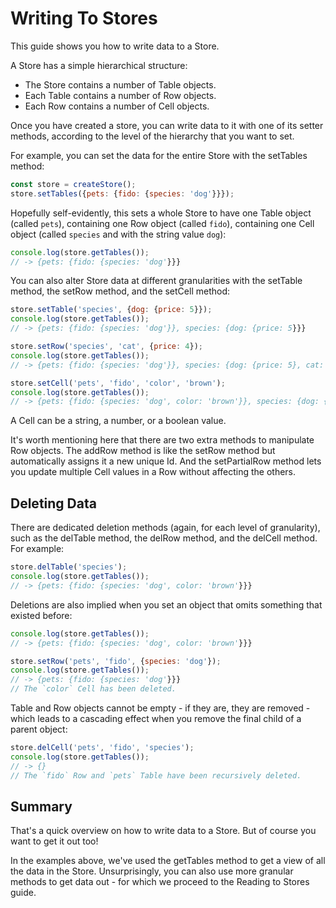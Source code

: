 # Writing To Stores

This guide shows you how to write data to a Store.

A Store has a simple hierarchical structure:

- The Store contains a number of Table objects.
- Each Table contains a number of Row objects.
- Each Row contains a number of Cell objects.

Once you have created a store, you can write data to it with one of its setter
methods, according to the level of the hierarchy that you want to set.

For example, you can set the data for the entire Store with the setTables
method:

```js
const store = createStore();
store.setTables({pets: {fido: {species: 'dog'}}});
```

Hopefully self-evidently, this sets a whole Store to have one Table object
(called `pets`), containing one Row object (called `fido`), containing one Cell
object (called `species` and with the string value `dog`):

```js
console.log(store.getTables());
// -> {pets: {fido: {species: 'dog'}}}
```

You can also alter Store data at different granularities with the setTable
method, the setRow method, and the setCell method:

```js
store.setTable('species', {dog: {price: 5}});
console.log(store.getTables());
// -> {pets: {fido: {species: 'dog'}}, species: {dog: {price: 5}}}

store.setRow('species', 'cat', {price: 4});
console.log(store.getTables());
// -> {pets: {fido: {species: 'dog'}}, species: {dog: {price: 5}, cat: {price: 4}}}

store.setCell('pets', 'fido', 'color', 'brown');
console.log(store.getTables());
// -> {pets: {fido: {species: 'dog', color: 'brown'}}, species: {dog: {price: 5}, cat: {price: 4}}}
```

A Cell can be a string, a number, or a boolean value.

It's worth mentioning here that there are two extra methods to manipulate Row
objects. The addRow method is like the setRow method but automatically assigns
it a new unique Id. And the setPartialRow method lets you update multiple Cell
values in a Row without affecting the others.

## Deleting Data

There are dedicated deletion methods (again, for each level of granularity),
such as the delTable method, the delRow method, and the delCell method. For
example:

```js
store.delTable('species');
console.log(store.getTables());
// -> {pets: {fido: {species: 'dog', color: 'brown'}}}
```

Deletions are also implied when you set an object that omits something that
existed before:

```js
console.log(store.getTables());
// -> {pets: {fido: {species: 'dog', color: 'brown'}}}

store.setRow('pets', 'fido', {species: 'dog'});
console.log(store.getTables());
// -> {pets: {fido: {species: 'dog'}}}
// The `color` Cell has been deleted.
```

Table and Row objects cannot be empty - if they are, they are removed - which
leads to a cascading effect when you remove the final child of a parent object:

```js
store.delCell('pets', 'fido', 'species');
console.log(store.getTables());
// -> {}
// The `fido` Row and `pets` Table have been recursively deleted.
```

## Summary

That's a quick overview on how to write data to a Store. But of course you want
to get it out too!

In the examples above, we've used the getTables method to get a view of all the
data in the Store. Unsurprisingly, you can also use more granular methods to get
data out - for which we proceed to the Reading to Stores guide.
